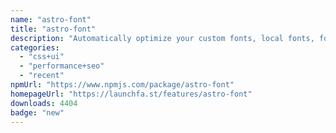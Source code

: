 ```yaml
---
name: "astro-font"
title: "astro-font"
description: "Automatically optimize your custom fonts, local fonts, fonts over any CDN, and Google fonts for performance."
categories:
  - "css+ui"
  - "performance+seo"
  - "recent"
npmUrl: "https://www.npmjs.com/package/astro-font"
homepageUrl: "https://launchfa.st/features/astro-font"
downloads: 4404
badge: "new"
---
```

